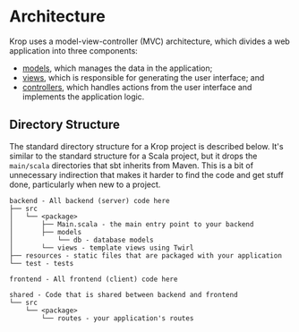 # Architecture

Krop uses a model-view-controller (MVC) architecture, which divides a web application into three components:

- [models](../model/README.md), which manages the data in the application;
- [views](../views.md), which is responsible for generating the user interface; and
- [controllers](../controller/README.md), which handles actions from the user interface and implements the application logic.


## Directory Structure

The standard directory structure for a Krop project is described below. It's similar to the standard structure for a Scala project, but it drops the `main/scala` directories that sbt inherits from Maven. This is a bit of unnecessary indirection that makes it harder to find the code and get stuff done, particularly when new to a project.

```
backend - All backend (server) code here
├── src
│   └── <package>
│       ├── Main.scala - the main entry point to your backend
│       ├── models
│           └── db - database models
│       └── views - template views using Twirl
├── resources - static files that are packaged with your application
└── test - tests 

frontend - All frontend (client) code here

shared - Code that is shared between backend and frontend
└── src
    └── <package>
        └── routes - your application's routes
```
